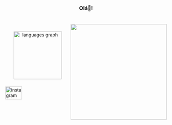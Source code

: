 <h3 align="center">Olá👋!</h3>

###

<br clear="both">

<img align="right" height="300" src="https://www.icegif.com/wp-content/uploads/2021/09/icegif-5.gif"  />

###

<div align="center">
  <img src="https://github-readme-stats.vercel.app/api/top-langs?username=young-DN&locale=pt-br&hide_title=false&layout=compact&card_width=320&langs_count=5&theme=dracula&hide_border=false&order=2" height="150" alt="languages graph"  />
</div>

###

<div align="left">
  <a href="https://www.instagram.com/dluc4z/" target="_blank">
    <img src="https://raw.githubusercontent.com/maurodesouza/profile-readme-generator/master/src/assets/icons/social/instagram/default.svg" width="52" height="40" alt="instagram logo"  />
  </a>
</div>
